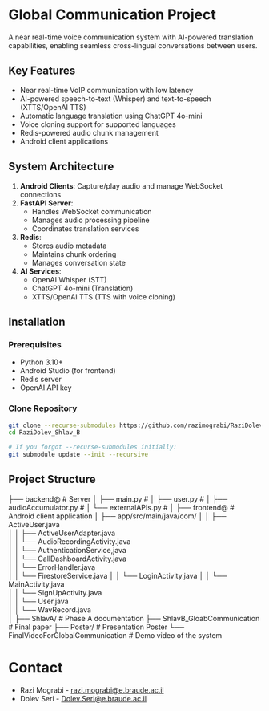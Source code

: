 # Global Communication Project

A near real-time voice communication system with AI-powered translation capabilities, enabling seamless cross-lingual conversations between users.


## Key Features
- Near real-time VoIP communication with low latency
- AI-powered speech-to-text (Whisper) and text-to-speech (XTTS/OpenAI TTS)
- Automatic language translation using ChatGPT 4o-mini
- Voice cloning support for supported languages
- Redis-powered audio chunk management
- Android client applications

## System Architecture
1. **Android Clients**: Capture/play audio and manage WebSocket connections
2. **FastAPI Server**: 
   - Handles WebSocket communication
   - Manages audio processing pipeline
   - Coordinates translation services
3. **Redis**: 
   - Stores audio metadata
   - Maintains chunk ordering
   - Manages conversation state
4. **AI Services**:
   - OpenAI Whisper (STT)
   - ChatGPT 4o-mini (Translation)
   - XTTS/OpenAI TTS (TTS with voice cloning)

## Installation

### Prerequisites
- Python 3.10+
- Android Studio (for frontend)
- Redis server
- OpenAI API key

### Clone Repository
```bash
git clone --recurse-submodules https://github.com/razimograbi/RaziDolev_Shlav_B.git
cd RaziDolev_Shlav_B

# If you forgot --recurse-submodules initially:
git submodule update --init --recursive
```
## Project Structure
├── backend@                  # Server
│   ├── main.py               #
│   ├── user.py               #
│   ├── audioAccumulator.py   # 
│   └── externalAPIs.py       #
│
├── frontend@                 # Android client application
│   ├── app/src/main/java/com/
│   │   ├── ActiveUser.java                    
│   │   ├── ActiveUserAdapter.java      
│   │   └── AudioRecordingActivity.java              
│   │   └── AuthenticationService,java               
│   │   └── CallDashboardActivity.java             
│   │   └── ErrorHandler.java              
│   │   └── FirestoreService.java
│   │   └── LoginActivity.java 
│   │   └── MainActivity.java  
│   │   └── SignUpActivity.java  
│   │   └── User.java  
│   │   └── WavRecord.java  
│
├── ShlavA/                   # Phase A documentation
├── ShlavB_GloabCommunication # Final paper
├── Poster/                   # Presentation Poster
└── FinalVideoForGlobalCommunication # Demo video of the system


# Contact
- Razi Mograbi - razi.mograbi@e.braude.ac.il
- Dolev Seri - Dolev.Seri@e.braude.ac.il
